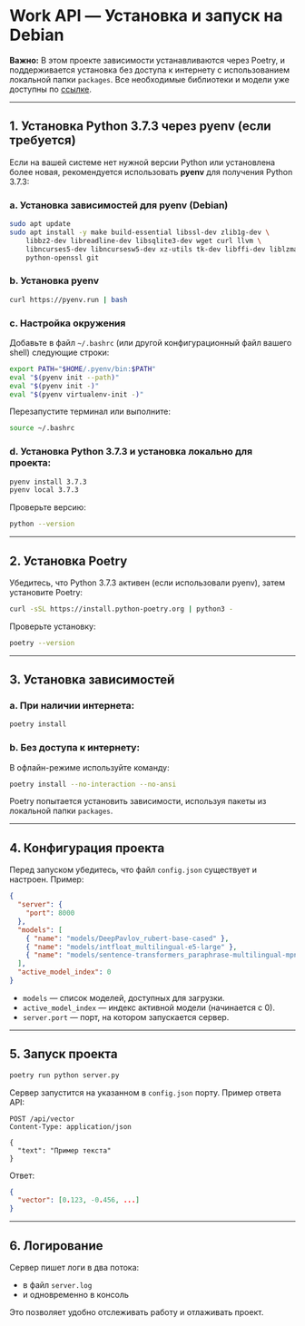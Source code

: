 # Work API — Установка и запуск на Debian

**Важно:** В этом проекте зависимости устанавливаются через Poetry, и поддерживается установка без доступа к интернету с использованием локальной папки `packages`. Все необходимые библиотеки и модели уже доступны по [ссылке](https://drive.google.com/drive/folders/1Iqm3nbFJ1igK0UaeSm7KJMd_qFrHJFyM?usp=sharing).

---

## 1. Установка Python 3.7.3 через pyenv (если требуется)

Если на вашей системе нет нужной версии Python или установлена более новая, рекомендуется использовать **pyenv** для получения Python 3.7.3:

### a. Установка зависимостей для pyenv (Debian)

```bash
sudo apt update
sudo apt install -y make build-essential libssl-dev zlib1g-dev \
    libbz2-dev libreadline-dev libsqlite3-dev wget curl llvm \
    libncurses5-dev libncursesw5-dev xz-utils tk-dev libffi-dev liblzma-dev \
    python-openssl git
```

### b. Установка pyenv

```bash
curl https://pyenv.run | bash
```

### c. Настройка окружения

Добавьте в файл `~/.bashrc` (или другой конфигурационный файл вашего shell) следующие строки:

```bash
export PATH="$HOME/.pyenv/bin:$PATH"
eval "$(pyenv init --path)"
eval "$(pyenv init -)"
eval "$(pyenv virtualenv-init -)"
```

Перезапустите терминал или выполните:

```bash
source ~/.bashrc
```

### d. Установка Python 3.7.3 и установка локально для проекта:

```bash
pyenv install 3.7.3
pyenv local 3.7.3
```

Проверьте версию:

```bash
python --version
```

---

## 2. Установка Poetry

Убедитесь, что Python 3.7.3 активен (если использовали pyenv), затем установите Poetry:

```bash
curl -sSL https://install.python-poetry.org | python3 -
```

Проверьте установку:

```bash
poetry --version
```

---

## 3. Установка зависимостей

### a. При наличии интернета:

```bash
poetry install
```

### b. Без доступа к интернету:

В офлайн-режиме используйте команду:

```bash
poetry install --no-interaction --no-ansi
```

Poetry попытается установить зависимости, используя пакеты из локальной папки `packages`.

---

## 4. Конфигурация проекта

Перед запуском убедитесь, что файл `config.json` существует и настроен. Пример:

```json
{
  "server": {
    "port": 8000
  },
  "models": [
    { "name": "models/DeepPavlov_rubert-base-cased" },
    { "name": "models/intfloat_multilingual-e5-large" },
    { "name": "models/sentence-transformers_paraphrase-multilingual-mpnet-base-v2" }
  ],
  "active_model_index": 0
}
```

- `models` — список моделей, доступных для загрузки.
- `active_model_index` — индекс активной модели (начинается с 0).
- `server.port` — порт, на котором запускается сервер.

---

## 5. Запуск проекта

```bash
poetry run python server.py
```

Сервер запустится на указанном в `config.json` порту. Пример ответа API:

```
POST /api/vector
Content-Type: application/json

{
  "text": "Пример текста"
}
```

Ответ:

```json
{
  "vector": [0.123, -0.456, ...]
}
```

---

## 6. Логирование

Сервер пишет логи в два потока:
- в файл `server.log`
- и одновременно в консоль

Это позволяет удобно отслеживать работу и отлаживать проект.
